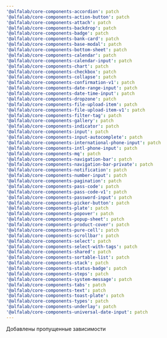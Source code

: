 ```yaml
---
'@alfalab/core-components-accordion': patch
'@alfalab/core-components-action-button': patch
'@alfalab/core-components-attach': patch
'@alfalab/core-components-backdrop': patch
'@alfalab/core-components-badge': patch
'@alfalab/core-components-bank-card': patch
'@alfalab/core-components-base-modal': patch
'@alfalab/core-components-bottom-sheet': patch
'@alfalab/core-components-calendar': patch
'@alfalab/core-components-calendar-input': patch
'@alfalab/core-components-chart': patch
'@alfalab/core-components-checkbox': patch
'@alfalab/core-components-collapse': patch
'@alfalab/core-components-confirmation-v1': patch
'@alfalab/core-components-date-range-input': patch
'@alfalab/core-components-date-time-input': patch
'@alfalab/core-components-dropzone': patch
'@alfalab/core-components-file-upload-item': patch
'@alfalab/core-components-file-upload-item-v1': patch
'@alfalab/core-components-filter-tag': patch
'@alfalab/core-components-gallery': patch
'@alfalab/core-components-indicator': patch
'@alfalab/core-components-input': patch
'@alfalab/core-components-input-autocomplete': patch
'@alfalab/core-components-international-phone-input': patch
'@alfalab/core-components-intl-phone-input': patch
'@alfalab/core-components-mq': patch
'@alfalab/core-components-navigation-bar': patch
'@alfalab/core-components-navigation-bar-private': patch
'@alfalab/core-components-notification': patch
'@alfalab/core-components-number-input': patch
'@alfalab/core-components-pagination': patch
'@alfalab/core-components-pass-code': patch
'@alfalab/core-components-pass-code-v1': patch
'@alfalab/core-components-password-input': patch
'@alfalab/core-components-picker-button': patch
'@alfalab/core-components-plate': patch
'@alfalab/core-components-popover': patch
'@alfalab/core-components-popup-sheet': patch
'@alfalab/core-components-product-cover': patch
'@alfalab/core-components-pure-cell': patch
'@alfalab/core-components-scrollbar': patch
'@alfalab/core-components-select': patch
'@alfalab/core-components-select-with-tags': patch
'@alfalab/core-components-shared': patch
'@alfalab/core-components-sortable-list': patch
'@alfalab/core-components-stack': patch
'@alfalab/core-components-status-badge': patch
'@alfalab/core-components-steps': patch
'@alfalab/core-components-system-message': patch
'@alfalab/core-components-tabs': patch
'@alfalab/core-components-text': patch
'@alfalab/core-components-toast-plate': patch
'@alfalab/core-components-types': patch
'@alfalab/core-components-underlay': patch
'@alfalab/core-components-universal-date-input': patch
---
```


Добавлены пропущенные зависимости
